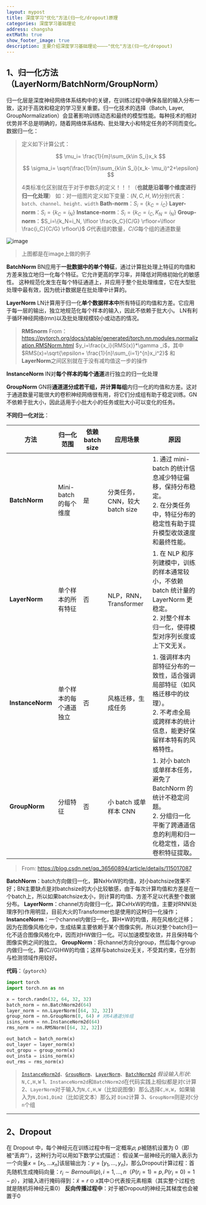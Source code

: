 ```yaml
---
layout: mypost
title: 深度学习"优化"方法(归一化/dropout)原理
categories: 深度学习基础理论
address: changsha
extMath: true
show_footer_image: true
description: 主要介绍深度学习基础理论————"优化"方法(归一化/dropout)
---
```


## 1、归一化方法（LayerNorm/BatchNorm/GroupNorm）

归一化层是深度神经网络体系结构中的关键，在训练过程中确保各层的输入分布一致，这对于高效和稳定的学习至关重要。归一化技术的选择（Batch, Layer, GroupNormalization）会显著影响训练动态和最终的模型性能。每种技术的相对优势并不总是明确的，随着网络体系结构、批处理大小和特定任务的不同而变化。
数据归一化：

>定义如下计算公式：
>
>$$
>\mu_i= \frac{1}{m}\sum_{k\in S_i}x_k
>$$
>
>$$
>\sigma_i= \sqrt{\frac{1}{m}\sum_{k\in S_i}(x_k- \mu_i)^2+\epsilon}
>$$
>
>4类标准化区别就在于对于参数$S_i$的定义！！！（**也就是沿着哪个维度进行归一化处理**）
>如：对一组图片定义如下变量：$(N,C,H,W)$分别代表：`batch、channel、height、width`
>**Bath-norm**：$S_i=\{k_C=i_C\}$
>**Layer-norm**：$S_i=\{k_C=i_N\}$
>**Instance-norm**：$S_i=\{k_C=i_C,K_N=i_N\}$
>**Group-norm**：$S_i=\{k_N=i_N, \lfloor \frac{k_C}{C/G} \rfloor=\lfloor \frac{i_C}{C/G} \rfloor\}$
>$G$代表组的数量，$C/G$每个组的通道数量

![image](https://s2.loli.net/2025/01/15/zAW6q5e8okjvnfC.png)

> 上图都是在image上做的例子

**BatchNorm**
BN应用于**一批数据中的单个特征**，通过计算批处理上特征的均值和方差来独立地归一化每个特征。它允许更高的学习率，并降低对网络初始化的敏感性。
这种规范化发生在每个特征通道上，并应用于整个批处理维度，它在大型批处理中最有效，因为统计数据是在批处理中计算的。

**LayerNorm**
LN计算用于归一化**单个数据样本中**所有特征的均值和方差。它应用于每一层的输出，独立地规范化每个样本的输入，因此不依赖于批大小。
LN有利于循环神经网络(rnn)以及批处理规模较小或动态的情况。

> **RMSnorm** 
> From：https://pytorch.org/docs/stable/generated/torch.nn.modules.normalization.RMSNorm.html
> $y_i=\frac{x_i}{RMS(x)}*\gamma _i$，其中$RMS(x)=\sqrt{\epsilon+ \frac{1}{n}\sum_{i=1}^{n}x_i^2}$
> 和 **LayerNorm**之间区别就在于没有减均值这一步的操作

**InstanceNorm**
IN对**每个样本的每个通道**进行独立的归一化处理

**GroupNorm**
GN将**通道道分成若干组，并计算每组**内归一化的均值和方差。这对于通道数量可能很大的卷积神经网络很有用，将它们分成组有助于稳定训练。GN不依赖于批大小，因此适用于小批大小的任务或批大小可以变化的任务。

**不同归一化对比**：

| **方法**   | **归一化范围**   | **依赖 batch size** | **应用场景**  | **原因**  |
|--|--|--|---|--|
| **BatchNorm**    | Mini-batch 的每个维度       | 是                  | 分类任务，CNN，较大 batch size | 1. 通过 mini-batch 的统计信息减少特征偏移，保持分布稳定。<br>2. 在分类任务中，特征分布的稳定性有助于提升模型收敛速度和最终性能。                          |
| **LayerNorm**    | 单个样本的所有特征          | 否                  | NLP，RNN，Transformer          | 1. 在 NLP 和序列建模中，训练的样本通常较小，不依赖 batch 统计量的 LayerNorm 更稳定。<br>2. 对整个样本归一化，使得模型对序列长度或上下文无关。               |
| **InstanceNorm** | 单个样本的每个通道独立      | 否                  | 风格迁移，生成任务             | 1. 强调样本内部特征分布的一致性，适合强调局部特征（如风格迁移中的纹理）。<br>2. 不考虑全局或跨样本的统计信息，能更好保留样本特有的风格特性。                |
| **GroupNorm**    | 分组特征                   | 否                  | 小 batch 或单样本 CNN          | 1. 对小 batch 或单样本任务，避免了 BatchNorm 的统计不稳定问题。<br>2. 分组归一化平衡了跨通道信息的利用和归一化稳定性，适合卷积特征提取。                   |

> From: https://blog.csdn.net/qq_36560894/article/details/115017087

**BatchNorm**：batch方向做归一化，算NxHxW的均值，对小batchsize效果不好；BN主要缺点是对batchsize的大小比较敏感，由于每次计算均值和方差是在一个batch上，所以如果batchsize太小，则计算的均值、方差不足以代表整个数据分布。
**LayerNorm**：channel方向做归一化，算CxHxW的均值，主要对RNN(处理序列)作用明显，目前大火的Transformer也是使用的这种归一化操作；
**InstanceNorm**：一个channel内做归一化，算H*W的均值，用在风格化迁移；因为在图像风格化中，生成结果主要依赖于某个图像实例，所以对整个batch归一化不适合图像风格化中，因而对HW做归一化。可以加速模型收敛，并且保持每个图像实例之间的独立。
**GroupNorm**：将channel方向分group，然后每个group内做归一化，算(C//G)HW的均值；这样与batchsize无关，不受其约束，在分割与检测领域作用较好。

**代码**：（`pytorch`）

```python
import torch
import torch.nn as nn

x = torch.randn(32, 64, 32, 32)
batch_norm = nn.BatchNorm2d(64)
layer_norm = nn.LayerNorm([64, 32, 32])
group_norm = nn.GroupNorm(8, 64) # 对64通道分8组
isins_norm = nn.InstanceNorm2d(64)
rms_norm = nn.RMSNorm([64, 32, 32])

out_batch = batch_norm(x)
out_layer = layer_norm(x)
out_gropu = group_norm(x)
out_insta = isins_norm(x)
out_rms = rms_norm(x)
```

> [`InstanceNorm2d`](https://pytorch.org/docs/stable/generated/torch.nn.InstanceNorm2d.html)、[`GroupNorm`](https://pytorch.org/docs/stable/generated/torch.nn.GroupNorm.html)、[`LayerNorm`](https://pytorch.org/docs/stable/generated/torch.nn.LayerNorm.html)、[`BatchNorm2d`](https://pytorch.org/docs/main/generated/torch.nn.BatchNorm2d.html#torch.nn.BatchNorm2d)
> *假设输入形状*: `N,C,H,W`
> 1、`InstanceNorm2d`和`BatchNorm2d`在代码实践上相似都是对`C`计算
> 2、`LayerNorm`对于输入为`N,C,H,W`（比如说图像）那么选择`C,H,W`，如果输入为`N,Dim1,Dim2`（比如说文本）那么对 `Dim2`计算
> 3、`GroupNorm`则是对`C`分`n`个组



---

## 2、Dropout
在 Dropout 中，每个神经元在训练过程中有一定概率$𝑝$, $p$被随机设置为 0（即被“丢弃”），这种行为可以用如下数学公式描述：
假设某一层神经元的输入表示为一个向量$x=[x_1,... x_n]$该层输出为：$y=[y_1,...,y_n]$，那么Dropout计算过程：首先随机生成掩码向量：$r_i \sim Bernoulli(p),i=1,...,n$（$P(r_i=1)=p, P(r_i=0)=1-p$），对输入进行掩码得到：$\tilde{x}=r \odot x$其中$\odot$代表按元素相乘（其实整个过程也就是随机将神经元乘0）
**反向传播过程中**：对于被Dropout的神经元其梯度也会被置于0